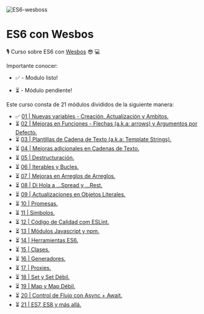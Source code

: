 <img alt="ES6-wesboss"  src="https://courses.wesbos.com/images/es6-facebook-share.png">

# ES6 con Wesbos

🎙️ Curso sobre ES6 con [Wesbos](https://twitter.com/wesbos) 😎 💻

Importante conocer: 

- ✅ - Modulo listo!

- ⏳ - Módulo pendiente!



Este curso consta de 21 módulos divididos de la siguiente manera: 

- ✅ [ 01 | Nuevas variables - Creación, Actualización y Ambitos.](/modulos/modulo-01.md)
- ⏳ [ 02 | Mejoras en Funciones - Flechas (a.k.a: arrows) y Argumentos por Defecto.](/modulos/modulo-02.md)
- ⏳ [ 03 | Plantillas de Cadena de Texto (a.k.a: Template Strings).](/modulos/modulo-03.md)
- ⏳ [ 04 | Mejoras adicionales en Cadenas de Texto.](/modulos/modulo-04.md)
- ⏳ [ 05 | Destructuración.](/modulos/modulo-05.md)
- ⏳ [ 06 | Iterables y Bucles.](/modulos/modulo-06.md)
- ⏳ [ 07 | Mejoras en Arreglos de Arreglos.](/modulos/modulo-07.md)
- ⏳ [ 08 | Di Hola a ...Spread y ...Rest.](/modulos/modulo-08.md)
- ⏳ [ 09 | Actualizaciones en Objetos Literales.](/modulos/modulo-09.md)
- ⏳ [ 10 | Promesas.](/modulos/modulo-10.md)
- ⏳ [ 11 | Simbolos.](/modulos/modulo-11.md)
- ⏳ [ 12 | Código de Calidad com ESLint.](/modulos/modulo-12.md)
- ⏳ [ 13 | Módulos Javascript y npm.](/modulos/modulo-13.md)
- ⏳ [ 14 | Herramientas ES6.](/modulos/modulo-14.md)
- ⏳ [ 15 | Clases.](/modulos/modulo-15.md)
- ⏳ [ 16 | Generadores.](/modulos/modulo-16.md)
- ⏳ [ 17 | Proxies.](/modulos/modulo-17.md)
- ⏳ [ 18 | Set y Set Débil.](/modulos/modulo-18.md)
- ⏳ [ 19 | Map y Map Débil.](/modulos/modulo-19.md)
- ⏳ [ 20 | Control de Flujo con Async + Await.](/modulos/modulo-20.md) 
- ⏳ [ 21 | ES7, ES8 y más allá.](/modulos/modulo-21.md)
